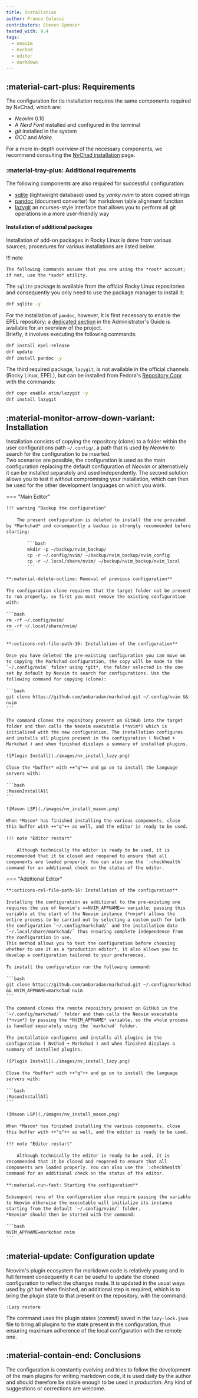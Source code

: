 ```yaml
---
title: Installation
author: Franco Colussi
contributors: Steven Spencer
tested_with: 9.4
tags:
  - neovim
  - nvchad
  - editor
  - markdown
---
```


## :material-cart-plus: Requirements

The configuration for its installation requires the same components required by NvChad, which are:

* *Neovim* 0.10
* A *Nerd Font* installed and configured in the terminal
* *git* installed in the system
* *GCC* and *Make*

For a more in-depth overview of the necessary components, we recommend consulting the [NvChad installation](https://nvchad.com/docs/quickstart/install) page.

### :material-tray-plus: Additional requirements

The following components are also required for successful configuration:

* [sqlite](https://sqlite.org/) (lightweight database) used by *yanky.nvim* to store copied strings
* [pandoc](https://www.pandoc.org/) (document converter) for markdown table alignment function
* [lazygit](https://github.com/jesseduffield/lazygit) an ncurses-style interface that allows you to perform all git operations in a more user-friendly way

#### Installation of additional packages

Installation of add-on packages in Rocky Linux is done from various sources; procedures for various installations are listed below.

!!! note

    The following commands assume that you are using the *root* account; if not, use the *sudo* utility.

The `sqlite` package is available from the official Rocky Linux repositories and consequently you only need to use the package manager to install it:

```bash
dnf sqlite -y
```

For the installation of `pandoc`, however, it is first necessary to enable the EPEL repository; a [dedicated section](https://docs.rockylinux.org/books/admin_guide/13-softwares/?h=#the-epel-repository) in the Administrator's Guide is available for an overview of the project.  
Briefly, it involves executing the following commands:

```bash
dnf install epel-release
dnf update
dnf install pandoc -y
```

The third required package, `lazygit`, is not available in the official channels (Rocky Linux, EPEL), but can be installed from Fedora's [Repository Copr](https://copr.fedorainfracloud.org/) with the commands:

```bash
dnf copr enable atim/lazygit -y
dnf install lazygit
```

## :material-monitor-arrow-down-variant: Installation

Installation consists of copying the repository (clone) to a folder within the user configurations path `~/.config/`, a path that is used by *Neovim* to search for the configuration to be inserted.  
Two scenarios are possible, the configuration is used as the main configuration replacing the default configuration of *Neovim* or alternatively it can be installed separately and used independently. The second solution allows you to test it without compromising your installation, which can then be used for the other development languages on which you work.

=== "Main Editor"

    !!! warning "Backup the configuration"

        The present configuration is deleted to install the one provided by *Markchad* and consequently a backup is strongly recommended before starting:

            ```bash
            mkdir -p ~/backup/nvim_backup/
            cp -r ~/.config/nvim/ ~/backup/nvim_backup/nvim_config
            cp -r ~/.local/share/nvim/ ~/backup/nvim_backup/nvim_local
            ```

    **:material-delete-outline: Removal of previous configuration**

    The configuration clone requires that the target folder not be present to run properly, so first you must remove the existing configuration with:

    ```bash
    rm -rf ~/.config/nvim/
    rm -rf ~/.local/share/nvim/
    ```

    **:octicons-rel-file-path-16: Installation of the configuration**

    Once you have deleted the pre-existing configuration you can move on to copying the Markchad configuration, the copy will be made to the `~/.config/nvim` folder using *git*, the folder selected is the one set by default by Neovim to search for configurations. Use the following command for copying (clone):

    ```bash
    git clone https://github.com/ambaradan/markchad.git ~/.config/nvim && nvim
    ```

    The command clones the repository present on GitHub into the target folder and then calls the Neovim executable (*nvim*) which is initialized with the new configuration. The installation configures and installs all plugins present in the configuration ( NvChad + Markchad ) and when finished displays a summary of installed plugins.

    ![Plugin Install](./images/nv_install_lazy.png)

    Close the *buffer* with ++"q"++ and go on to install the language servers with:

    ```bash
    :MasonInstallAll
    ```

    ![Mason LSP](./images/nv_install_mason.png)

    When *Mason* has finished installing the various components, close this buffer with ++"q"++ as well, and the editor is ready to be used.

    !!! note "Editor restart"

        Although technically the editor is ready to be used, it is recommended that it be closed and reopened to ensure that all components are loaded properly. You can also use the `:checkhealth` command for an additional check on the status of the editor.

=== "Additional Editor"

    **:octicons-rel-file-path-16: Installation of the configuration**

    Installing the configuration as additional to the pre-existing one requires the use of Neovim's ==NVIM_APPNAME== variable; passing this variable at the start of the Neovim instance (*nvim*) allows the entire process to be carried out by selecting a custom path for both the configuration `~/.config/markchad/` and the installation data `~/.local/share/markchad/` thus ensuring complete independence from the configuration in use.  
    This method allows you to test the configuration before choosing whether to use it as a *production editor*, it also allows you to develop a configuration tailored to your preferences.

    To install the configuration run the following command:

    ```bash
    git clone https://github.com/ambaradan/markchad.git ~/.config/markchad && NVIM_APPNAME=markchad nvim
    ```

    The command clones the remote repository present on GitHub in the `~/.config/markchad/` folder and then calls the Neovim executable (*nvim*) by passing the *NVIM_APPNAME* variable, so the whole process is handled separately using the `markchad` folder.

    The installation configures and installs all plugins in the configuration ( NvChad + Markchad ) and when finished displays a summary of installed plugins.

    ![Plugin Install](./images/nv_install_lazy.png)

    Close the *buffer* with ++"q"++ and go on to install the language servers with:

    ```bash
    :MasonInstallAll
    ```

    ![Mason LSP](./images/nv_install_mason.png)

    When *Mason* has finished installing the various components, close this buffer with ++"q"++ as well, and the editor is ready to be used.

    !!! note "Editor restart"

        Although technically the editor is ready to be used, it is recommended that it be closed and reopened to ensure that all components are loaded properly. You can also use the `:checkhealth` command for an additional check on the status of the editor.

    **:material-run-fast: Starting the configuration**

    Subsequent runs of the configuration also require passing the variable to Neovim otherwise the executable will initialize its instance starting from the default `~/.config/nvim/` folder.
    *Neovim* should then be started with the command:

    ```bash
    NVIM_APPNAME=markchad nvim
    ```

## :material-update: Configuration update

Neovim's plugin ecosystem for markdown code is relatively young and in full ferment consequently it can be useful to update the cloned configuration to reflect the changes made. It is updated in the usual ways used by *git* but when finished, an additional step is required, which is to bring the plugin state to that present on the repository, with the command:

```text
:Lazy restore
```

The command uses the plugin states (*commit*) saved in the `lazy-lock.json` file to bring all plugins to the state present in the configuration, thus ensuring maximum adherence of the local configuration with the remote one.

## :material-contain-end: Conclusions

The configuration is constantly evolving and tries to follow the development of the main plugins for writing markdown code, it is used daily by the author and should therefore be stable enough to be used in *production*. Any kind of suggestions or corrections are welcome.
